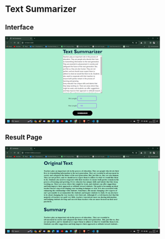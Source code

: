 # Text Summarizer
## Interface 
![Summarization](Pic2.png)
## Result Page
![Summarization](Pic1.png)
